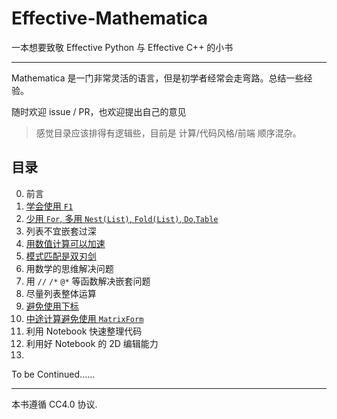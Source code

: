 # Effective-Mathematica

一本想要致敬 Effective Python 与 Effective C++ 的小书

---

Mathematica 是一门非常灵活的语言，但是初学者经常会走弯路。总结一些经验。

随时欢迎 issue / PR，也欢迎提出自己的意见

> 感觉目录应该排得有逻辑些，目前是 计算/代码风格/前端 顺序混杂。

## 目录

0. 前言
1. [学会使用 `F1`](https://note.youdao.com/ynoteshare1/index.html?id=abd51087f44c0b6a41ff6022d549dc41&type=note)
2. [少用 `For`, 多用 `Nest(List)`, `Fold(List)`, `Do`,`Table`](https://note.youdao.com/ynoteshare1/index.html?id=7334ad886b97de3565d59beea50b5350&type=note)
3. 列表不宜嵌套过深
4. [用数值计算可以加速](https://blog.wolfram.com/2011/12/07/10-tips-for-writing-fast-mathematica-code/)
5. [模式匹配是双刃剑](https://blog.wolfram.com/2011/12/07/10-tips-for-writing-fast-mathematica-code/)
6. 用数学的思维解决问题
7. 用 `//` `/*` `@*` 等函数解决嵌套问题
8. 尽量列表整体运算
9. [避免使用下标](https://note.youdao.com/ynoteshare1/index.html?id=dd90460ca2083dffb8c19078e900a815&type=note)
10. [中途计算避免使用 `MatrixForm`](https://note.youdao.com/ynoteshare1/index.html?id=d0a57819857f2771ca669eb54819e3d1&type=note)
11. 利用 Notebook 快速整理代码
12. 利用好 Notebook 的 2D 编辑能力
13. 


To be Continued......

---

本书遵循 CC4.0 协议.
